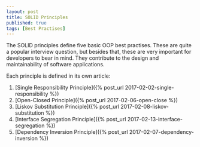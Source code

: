 ```yaml
---
layout: post
title: SOLID Principles
published: true
tags: [Best Practises]
---
```


The SOLID principles define five basic OOP best practises. These are quite a popular interview question, but besides that, these are very important for developers to bear in mind. They contribute to the design and maintainability of software applications.<!--more-->

Each principle is defined in its own article:

1. [Single Responsibility Principle]({% post_url 2017-02-02-single-responsibility %})
2. [Open-Closed Principle]({% post_url 2017-02-06-open-close %})
3. [Liskov Substitution Principle]({% post_url 2017-02-08-liskov-substitution %})
4. [Interface Segregation Principle]({% post_url 2017-02-13-interface-segregation %})
5. [Dependency Inversion Principle]({% post_url 2017-02-07-dependency-inversion %})
